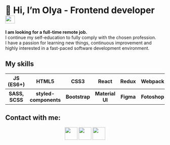 # 👋 Hi, I’m Olya - Frontend developer <img width="30" height="25" src="https://upload.wikimedia.org/wikipedia/commons/a/a7/React-icon.svg"/>

<div><b>I am looking for a full-time remote job.</b></div>
<div>I continue my self-education to fully comply with the chosen profession.</div>
<div>I have a passion for learning new things, continuous improvement and highly interested in a fast-paced software development environment.</div>

## My skills
<div align="center">
<table>
  <tr>
    <th>JS (ES6+)</th>
    <th>HTML5</th>
    <th>CSS3</th>
    <th>React</th>
    <th>Redux</th>
    <th>Webpack</th>
  </tr>
  <tr>
    <th>SASS, SCSS</th>
    <th>styled-components</th>
    <th>Bootstrap</th>
    <th>Material UI</th>
    <th>Figma</th>
    <th>Fotoshop</th>
  </tr>
</table>
</div>


## Contact with me:

<div align="center">
<a href="https://www.linkedin.com/in/olga-sitnikova-a331a3230/" target="_blank"><img align="center" src="https://www.svgrepo.com/show/37273/linkedin.svg" alt="" height="40" /></a>
<a href="mailto:sitnikova.olga.v@outlook.com" target="_blank" ><img align="center" src="https://www.svgrepo.com/show/258730/email-mail.svg" alt="" height="40" /></a>
<a href="https://t.me/olga_sitnikova" target="_blank"><img align="center" src="https://cdn.worldvectorlogo.com/logos/telegram-1.svg" alt="" height="40" /></a>
</div>



